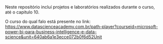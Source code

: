 Neste repositório incluí projetos e laboratórios realizados durante o curso, até o capitulo 10. 

O curso do qual falo está presente no link:
https://www.datascienceacademy.com.br/path-player?courseid=microsoft-power-bi-para-business-intelligence-e-data-science&unit=640ab6a1e3ecce072b0f6d52Unit
